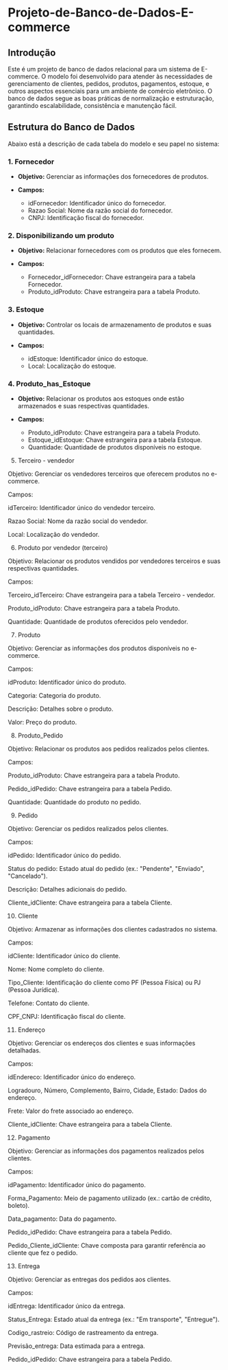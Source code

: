 # Projeto-de-Banco-de-Dados-E-commerce
## Introdução
Este é um projeto de banco de dados relacional para um sistema de E-commerce. O modelo foi desenvolvido para atender às necessidades de gerenciamento de clientes, pedidos, produtos, pagamentos, estoque, e outros aspectos essenciais para um ambiente de comércio eletrônico. O banco de dados segue as boas práticas de normalização e estruturação, garantindo escalabilidade, consistência e manutenção fácil.
## Estrutura do Banco de Dados
Abaixo está a descrição de cada tabela do modelo e seu papel no sistema:
### **1. Fornecedor**

* **Objetivo:** Gerenciar as informações dos fornecedores de produtos.

* **Campos:**
  * idFornecedor: Identificador único do fornecedor.
  * Razao Social: Nome da razão social do fornecedor.
  * CNPJ: Identificação fiscal do fornecedor.

### **2. Disponibilizando um produto**

* **Objetivo:** Relacionar fornecedores com os produtos que eles fornecem.

* **Campos:**
  * Fornecedor_idFornecedor: Chave estrangeira para a tabela Fornecedor.
  * Produto_idProduto: Chave estrangeira para a tabela Produto.

### **3. Estoque**

* **Objetivo:** Controlar os locais de armazenamento de produtos e suas quantidades.

* **Campos:**
  * idEstoque: Identificador único do estoque.
  * Local: Localização do estoque.

### **4. Produto_has_Estoque**

* **Objetivo:** Relacionar os produtos aos estoques onde estão armazenados e suas respectivas quantidades.

* **Campos:**
  * Produto_idProduto: Chave estrangeira para a tabela Produto.
  * Estoque_idEstoque: Chave estrangeira para a tabela Estoque.
  * Quantidade: Quantidade de produtos disponíveis no estoque.


5. Terceiro - vendedor

Objetivo: Gerenciar os vendedores terceiros que oferecem produtos no e-commerce.

Campos:

idTerceiro: Identificador único do vendedor terceiro.

Razao Social: Nome da razão social do vendedor.

Local: Localização do vendedor.

6. Produto por vendedor (terceiro)

Objetivo: Relacionar os produtos vendidos por vendedores terceiros e suas respectivas quantidades.

Campos:

Terceiro_idTerceiro: Chave estrangeira para a tabela Terceiro - vendedor.

Produto_idProduto: Chave estrangeira para a tabela Produto.

Quantidade: Quantidade de produtos oferecidos pelo vendedor.

7. Produto

Objetivo: Gerenciar as informações dos produtos disponíveis no e-commerce.

Campos:

idProduto: Identificador único do produto.

Categoria: Categoria do produto.

Descrição: Detalhes sobre o produto.

Valor: Preço do produto.

8. Produto_Pedido

Objetivo: Relacionar os produtos aos pedidos realizados pelos clientes.

Campos:

Produto_idProduto: Chave estrangeira para a tabela Produto.

Pedido_idPedido: Chave estrangeira para a tabela Pedido.

Quantidade: Quantidade do produto no pedido.

9. Pedido

Objetivo: Gerenciar os pedidos realizados pelos clientes.

Campos:

idPedido: Identificador único do pedido.

Status do pedido: Estado atual do pedido (ex.: "Pendente", "Enviado", "Cancelado").

Descrição: Detalhes adicionais do pedido.

Cliente_idCliente: Chave estrangeira para a tabela Cliente.

10. Cliente

Objetivo: Armazenar as informações dos clientes cadastrados no sistema.

Campos:

idCliente: Identificador único do cliente.

Nome: Nome completo do cliente.

Tipo_Cliente: Identificação do cliente como PF (Pessoa Física) ou PJ (Pessoa Jurídica).

Telefone: Contato do cliente.

CPF_CNPJ: Identificação fiscal do cliente.

11. Endereço

Objetivo: Gerenciar os endereços dos clientes e suas informações detalhadas.

Campos:

idEndereco: Identificador único do endereço.

Logradouro, Número, Complemento, Bairro, Cidade, Estado: Dados do endereço.

Frete: Valor do frete associado ao endereço.

Cliente_idCliente: Chave estrangeira para a tabela Cliente.

12. Pagamento

Objetivo: Gerenciar as informações dos pagamentos realizados pelos clientes.

Campos:

idPagamento: Identificador único do pagamento.

Forma_Pagamento: Meio de pagamento utilizado (ex.: cartão de crédito, boleto).

Data_pagamento: Data do pagamento.

Pedido_idPedido: Chave estrangeira para a tabela Pedido.

Pedido_Cliente_idCliente: Chave composta para garantir referência ao cliente que fez o pedido.

13. Entrega

Objetivo: Gerenciar as entregas dos pedidos aos clientes.

Campos:

idEntrega: Identificador único da entrega.

Status_Entrega: Estado atual da entrega (ex.: "Em transporte", "Entregue").

Codigo_rastreio: Código de rastreamento da entrega.

Previsão_entrega: Data estimada para a entrega.

Pedido_idPedido: Chave estrangeira para a tabela Pedido.
